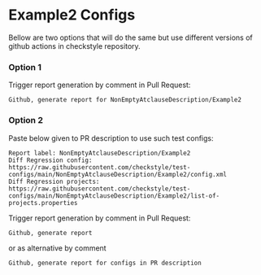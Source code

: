 # Example2 Configs

Bellow are two options that will do the same but use different versions
of github actions in checkstyle repository.


### Option 1
Trigger report generation by comment in Pull Request:
```
Github, generate report for NonEmptyAtclauseDescription/Example2
```

### Option 2

Paste below given to PR description to use such test configs:
```
Report label: NonEmptyAtclauseDescription/Example2
Diff Regression config: https://raw.githubusercontent.com/checkstyle/test-configs/main/NonEmptyAtclauseDescription/Example2/config.xml
Diff Regression projects: https://raw.githubusercontent.com/checkstyle/test-configs/main/NonEmptyAtclauseDescription/Example2/list-of-projects.properties
```

Trigger report generation by comment in Pull Request:
```
Github, generate report
```
or as alternative by comment
```
Github, generate report for configs in PR description
```
